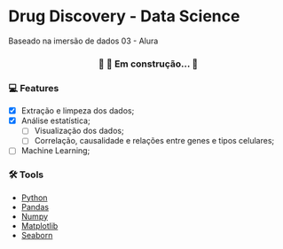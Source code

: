 # Drug Discovery - Data Science

  Baseado na imersão de dados 03 - Alura

<h3 align="center"> 
	🚧  🚀 Em construção...  🚧
</h3>

### :computer: Features

- [x] Extração e limpeza dos dados;
- [x] Análise estatística;
  - [ ] Visualização dos dados;
  - [ ] Correlação, causalidade e relações entre genes e tipos celulares;
- [ ] Machine Learning;

### 🛠 Tools

- [Python](https://www.python.org/)
- [Pandas](https://pandas.pydata.org/)
- [Numpy](https://numpy.org/)
- [Matplotlib](https://seaborn.pydata.org/)
- [Seaborn](https://matplotlib.org/)
